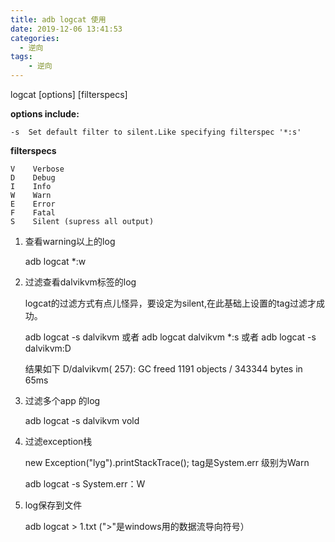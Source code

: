```yaml
---
title: adb logcat 使用
date: 2019-12-06 13:41:53
categories:
  - 逆向
tags:
	- 逆向
---
```


logcat [options] [filterspecs]

**options include:**

	-s	Set default filter to silent.Like specifying filterspec '*:s'

**filterspecs**

	V    Verbose
	D    Debug
	I    Info
	W    Warn
	E    Error
	F    Fatal
	S    Silent (supress all output)



1. 查看warning以上的log

	adb logcat *:w

2. 过滤查看dalvikvm标签的log

	logcat的过滤方式有点儿怪异，要设定为silent,在此基础上设置的tag过滤才成功。
	
	adb logcat -s dalvikvm 或者 adb logcat dalvikvm *:s 或者 adb logcat -s dalvikvm:D

	结果如下 D/dalvikvm( 257): GC freed 1191 objects / 343344 bytes in 65ms

3. 过滤多个app 的log

	adb logcat -s dalvikvm vold

4. 过滤exception栈

	new Exception("lyg").printStackTrace(); tag是System.err 级别为Warn
	
	adb logcat -s System.err：W

5. log保存到文件

	adb logcat > 1.txt (">"是windows用的数据流导向符号）